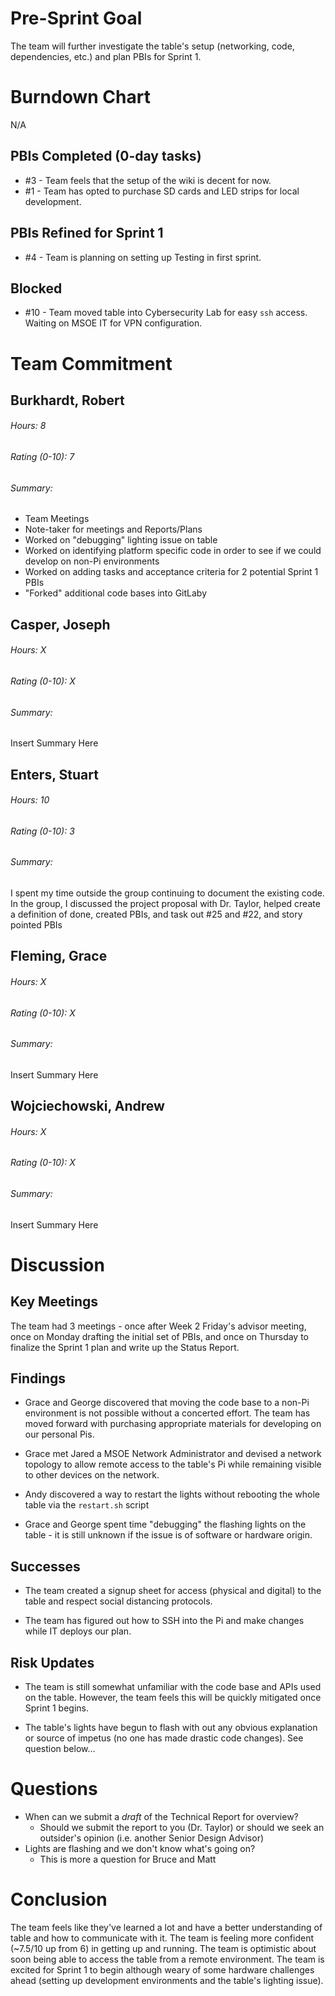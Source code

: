 # Pre-Sprint Goal

The team will further investigate the table's setup (networking, code, dependencies, etc.) and plan PBIs for Sprint 1.

# Burndown Chart

N/A

## PBIs Completed (0-day tasks)
* #3 - Team feels that the setup of the wiki is decent for now.
* #1 - Team has opted to purchase SD cards and LED strips for local development.

## PBIs Refined for Sprint 1
* #4 - Team is planning on setting up Testing in first sprint.

## Blocked 
* #10 - Team moved table into Cybersecurity Lab for easy `ssh` access. Waiting on MSOE IT for VPN configuration.

# Team Commitment

## Burkhardt, Robert

###### Hours: 8

###### Rating (0-10): 7

###### Summary:

* Team Meetings
* Note-taker for meetings and Reports/Plans
* Worked on "debugging" lighting issue on table
* Worked on identifying platform specific code in order to see if we could develop on non-Pi environments
* Worked on adding tasks and acceptance criteria for 2 potential Sprint 1 PBIs
* "Forked" additional code bases into GitLaby

## Casper, Joseph

###### Hours: X

###### Rating (0-10): X

###### Summary:

Insert Summary Here

## Enters, Stuart

###### Hours: 10

###### Rating (0-10): 3

###### Summary:

I spent my time outside the group continuing to document the existing code. In the group, I discussed the project proposal with Dr. Taylor, helped create a definition of done, created PBIs, and task out #25 and #22, and story pointed PBIs

## Fleming, Grace

###### Hours: X

###### Rating (0-10): X

###### Summary:

Insert Summary Here

## Wojciechowski, Andrew

###### Hours: X

###### Rating (0-10): X

###### Summary:

Insert Summary Here

# Discussion

## Key Meetings

The team had 3 meetings - once after Week 2 Friday's advisor meeting, once on Monday drafting the initial set of PBIs, and once on Thursday to finalize the Sprint 1 plan and write up the Status Report.

## Findings

* Grace and George discovered that moving the code base to a non-Pi environment is not possible without a concerted effort. The team has moved forward with purchasing appropriate materials for developing on our personal Pis.

* Grace met Jared a MSOE Network Administrator and devised a network topology to allow remote access to the table's Pi while remaining visible to other devices on the network.

* Andy discovered a way to restart the lights without rebooting the whole table via the `restart.sh` script

* Grace and George spent time "debugging" the flashing lights on the table - it is still unknown if the issue is of software or hardware origin.

## Successes

* The team created a signup sheet for access (physical and digital) to the table and respect social distancing protocols.

* The team has figured out how to SSH into the Pi and make changes while IT deploys our plan.

## Risk Updates

* The team is still somewhat unfamiliar with the code base and APIs used on the table. However, the team feels this will be quickly mitigated once Sprint 1 begins.

* The table's lights have begun to flash with out any obvious explanation or source of impetus (no one has made drastic code changes). See question below... 

# Questions

* When can we submit a _draft_ of the Technical Report for overview?
    * Should we submit the report to you (Dr. Taylor) or should we seek an outsider's opinion (i.e. another Senior Design Advisor)
* Lights are flashing and we don't know what's going on?
    * This is more a question for Bruce and Matt


# Conclusion

The team feels like they've learned a lot and have a better understanding of table and how to communicate with it. The team is feeling more confident (\~7.5/10 up from 6) in getting up and running. The team is optimistic about soon being able to access the table from a remote environment. The team is excited for Sprint 1 to begin although weary of some hardware challenges ahead (setting up development environments and the table's lighting issue).

